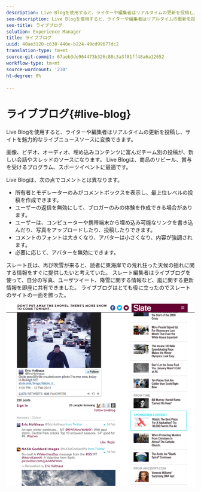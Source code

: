 ```yaml
---
description: Live Blogを使用すると、ライターや編集者はリアルタイムの更新を投稿し、サイトを魅力的なライブニュースソースに変換できます。
seo-description: Live Blogを使用すると、ライターや編集者はリアルタイムの更新を投稿し、サイトを魅力的なライブニュースソースに変換できます。
seo-title: ライブブログ
solution: Experience Manager
title: ライブブログ
uuid: 40ae3120-c630-440e-b224-49cd99677dc2
translation-type: tm+mt
source-git-commit: 67aeb3de964473b326c88c3a3f81ff48a6a12652
workflow-type: tm+mt
source-wordcount: '230'
ht-degree: 0%

---
```



# ライブブログ{#live-blog}

Live Blogを使用すると、ライターや編集者はリアルタイムの更新を投稿し、サイトを魅力的なライブニュースソースに変換できます。

画像、ビデオ、オーディオ、埋め込みコンテンツに富んだチーム別の投稿が、新しい会話やスレッドのソースになります。 Live Blogは、商品のリビール、賞与を受けるプログラム、スポーツイベントに最適です。

Live Blogは、次の点でコメントとは異なります。

* 所有者とモデレーターのみがコメントボックスを表示し、最上位レベルの投稿を作成できます。
* ユーザーの返信を無効にして、ブロガーのみの体験を作成できる場合があります。
* ユーザーは、コンピューターや携帯端末から埋め込み可能なリンクを書き込んだり、写真をアップロードしたり、投稿したりできます。
* コメントのフォントは大きくなり、アバターは小さくなり、内容が強調されます。
* 必要に応じて、アバターを無効にできます。

スレート氏は、再び吹雪が来ると、読者に東海岸での荒れ狂った天候の揺れに関する情報をすぐに提供したいと考えていた。 スレート編集者はライブブログを使って、自分の写真、ユーザツイート、降雪に関する情報など、嵐に関する更新情報を即座に共有できました。 ライブブログはとても役に立ったのでスレートのサイトの一面を飾った。

![](assets/LiveBlogSlate_example.png)


